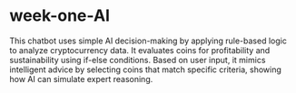 # week-one-AI

This chatbot uses simple AI decision-making by applying rule-based logic to analyze cryptocurrency data. It evaluates coins for profitability and sustainability using if-else conditions. Based on user input, it mimics intelligent advice by selecting coins that match specific criteria, showing how AI can simulate expert reasoning.

